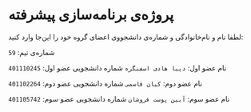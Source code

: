 # پروژه‌ی برنامه‌سازی پیشرفته
لطفا نام و نام‌خانوادگی و شماره‌ی دانشجووی اعضای گروه خود را این‌جا وارد کنید:

شماره‌ی تیم: `59`

نام عضو اول: `دیبا هادی اسفنگره`
شماره دانشجویی عضو اول: `401110245`

نام عضو دوم: `کیان قاسمی`
شماره دانشجویی عضو دوم: `401102264`

نام عضو سوم: `آیین پوست فروشان`
شماره دانشجویی عضو سوم: `401105742`

